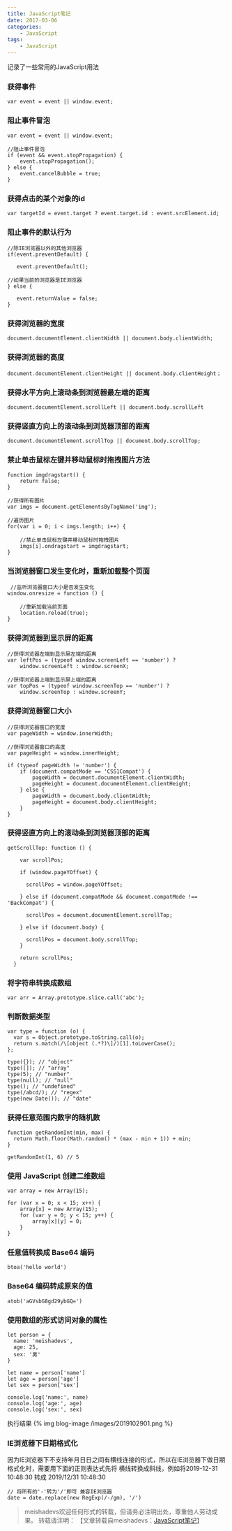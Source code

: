 ```yaml
---
title: JavaScript笔记
date: 2017-03-06
categories:
	- JavaScript
tags:
    - JavaScript
---
```


记录了一些常用的JavaScript用法
<!--more-->

### 获得事件

	var event = event || window.event;

### 阻止事件冒泡

	var event = event || window.event;
	
	//阻止事件冒泡
	if (event && event.stopPropagation) {
	    event.stopPropagation();
	} else {
	    event.cancelBubble = true;
	}


### 获得点击的某个对象的id

	var targetId = event.target ? event.target.id : event.srcElement.id;

### 阻止事件的默认行为
	
	//除IE浏览器以外的其他浏览器
	if(event.preventDefault) {
	
	   event.preventDefault();
	
	//如果当前的浏览器是IE浏览器
	} else {
	
	   event.returnValue = false;
	}

### 获得浏览器的宽度

	document.documentElement.clientWidth || document.body.clientWidth;

### 获得浏览器的高度

	document.documentElement.clientHeight || document.body.clientHeight；

### 获得水平方向上滚动条到浏览器最左端的距离

	document.documentElement.scrollLeft || document.body.scrollLeft

### 获得竖直方向上的滚动条到浏览器顶部的距离
	
	document.documentElement.scrollTop || document.body.scrollTop;

### 禁止单击鼠标左键并移动鼠标时拖拽图片方法

	function imgdragstart() {
	    return false;
	}
	
	//获得所有图片
	var imgs = document.getElementsByTagName('img');
	
	//遍历图片
	for(var i = 0; i < imgs.length; i++) {
	
	    //禁止单击鼠标左键并移动鼠标时拖拽图片
	    imgs[i].ondragstart = imgdragstart;
	}

### 当浏览器窗口发生变化时，重新加载整个页面

	 //监听浏览器窗口大小是否发生变化
	window.onresize = function () {
	
	    //重新加载当前页面
	    location.reload(true);
	}

### 获得浏览器到显示屏的距离

	//获得浏览器左端到显示屏左端的距离
	var leftPos = (typeof window.screenLeft == 'number') ?
	    window.screenLeft : window.screenX;
	
	//获得浏览器上端到显示屏上端的距离
	var topPos = (typeof window.screenTop == 'number') ?
	    window.screenTop : window.screenY;

### 获得浏览器窗口大小

	//获得浏览器窗口的宽度
	var pageWidth = window.innerWidth;
	
	//获得浏览器窗口的高度
	var pageHeight = window.innerHeight;
	
	if (typeof pageWidth != 'number') {
	    if (document.compatMode == 'CSS1Compat') {
	        pageWidth = document.documentElement.clientWidth;
	        pageHeight = document.documentElement.clientHeight;
	    } else {
	        pageWidth = document.body.clientWidth;
	        pageHeight = document.body.clientHeight;
	    }
	}

### 获得竖直方向上的滚动条到浏览器顶部的距离

	getScrollTop: function () {
	
	    var scrollPos;
	
	    if (window.pageYOffset) {
	
	      scrollPos = window.pageYOffset;
	
	    } else if (document.compatMode && document.compatMode !== 'BackCompat') {
	
	      scrollPos = document.documentElement.scrollTop;
	
	    } else if (document.body) {
	
	      scrollPos = document.body.scrollTop;
	    }
	
	    return scrollPos;
	  }

### 将字符串转换成数组

	var arr = Array.prototype.slice.call('abc');

### 判断数据类型

	var type = function (o) {
	  var s = Object.prototype.toString.call(o);
	  return s.match(/\[object (.*?)\]/)[1].toLowerCase();
	};
	
	type({}); // "object"
	type([]); // "array"
	type(5); // "number"
	type(null); // "null"
	type(); // "undefined"
	type(/abcd/); // "regex"
	type(new Date()); // "date"

### 获得任意范围内数字的随机数

	function getRandomInt(min, max) {
	  return Math.floor(Math.random() * (max - min + 1)) + min;
	}
	
	getRandomInt(1, 6) // 5

### 使用 JavaScript 创建二维数组

	var array = new Array(15);
	
	for (var x = 0; x < 15; x++) {
	    array[x] = new Array(15);
	    for (var y = 0; y < 15; y++) {
	        array[x][y] = 0;
	    }
	}

### 任意值转换成  Base64 编码

	btoa('hello world')

### Base64 编码转成原来的值

	atob('aGVsbG8gd29ybGQ=')

### 使用数组的形式访问对象的属性

	let person = {
	  name: 'meishadevs',
	  age: 25,
	  sex: '男'
	}

	let name = person['name']
	let age = person['age']
	let sex = person['sex']

	console.log('name:', name)
	console.log('age:', age)
	console.log('sex:', sex)
	
执行结果
{% img blog-image /images/2019102901.png %}

### IE浏览器下日期格式化

因为IE浏览器下不支持年月日日之间有横线连接的形式，所以在IE浏览器下做日期格式化时，需要用下面的正则表达式先将
横线转换成斜线，例如将2019-12-31 10:48:30 转成 2019/12/31 10:48:30

	// 将所有的'-'转为'/'即可 兼容IE浏览器
	date = date.replace(new RegExp(/-/gm), '/')

> meishadevs欢迎任何形式的转载，但请务必注明出处，尊重他人劳动成果。
转载请注明： 【文章转载自meishadevs：[JavaScript笔记]([http://meishadevs.com/blog/JavaScript%E7%AC%94%E8%AE%B0/](http://meishadevs.com/blog/JavaScript笔记/))】